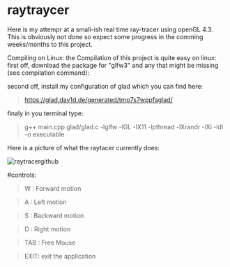 # raytraycer

Here is my attempr at a small-ish real time ray-tracer using openGL 4.3. This is obviously not done so expect some progress in the comming weeks/months to this project.

Compiling on Linux:
the Compilation of this project is quite easy on linux:
first off, download the package for "glfw3" and any that might be missing (see compilation command): 

second off, install my configuration of glad which you can find here:
> https://glad.dav1d.de/generated/tmp7s7wppfaglad/

finaly in you terminal type:
> g++ main.cpp glad/glad.c -lglfw -lGL -lX11 -lpthread -lXrandr -lXi -ldl -o executable

Here is a picture of what the raytacer currently does:

![raytracergithub](https://user-images.githubusercontent.com/62178977/154512844-2d3fbf63-fe5f-4a1f-9de2-2b30d1e03309.png)


#controls:

> W : Forward motion

> A : Left motion

> S : Backward motion

> D : Right motion

> TAB : Free Mouse

> EXIT: exit the application
